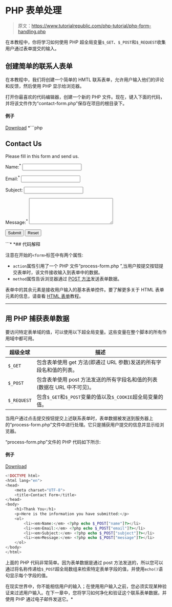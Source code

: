 # PHP 表单处理

> 原文：<https://www.tutorialrepublic.com/php-tutorial/php-form-handling.php>

在本教程中，你将学习如何使用 PHP 超全局变量`$_GET`、`$_POST`和`$_REQUEST`收集用户通过表单提交的输入。

## 创建简单的联系人表单

在本教程中，我们将创建一个简单的 HMTL 联系表单，允许用户输入他们的评论和反馈，然后使用 PHP 显示给浏览器。

打开你最喜欢的代码编辑器，创建一个新的 PHP 文件。现在，键入下面的代码，并将该文件作为“contact-form.php”保存在项目的根目录下。

#### 例子

[Download](../examples/bin/download-source.php?topic=php&file=contact-form "Download Source Code") *```php
<!DOCTYPE html>
<html lang="en">
<head>
    <meta charset="UTF-8">
    <title>Contact Form</title>
</head>
<body>
    <h2>Contact Us</h2>
    <p>Please fill in this form and send us.</p>
    <form action="process-form.php" method="post">
        <p>
            <label for="inputName">Name:<sup>*</sup></label>
            <input type="text" name="name" id="inputName">
        </p>
        <p>
            <label for="inputEmail">Email:<sup>*</sup></label>
            <input type="text" name="email" id="inputEmail">
        </p>
        <p>
            <label for="inputSubject">Subject:</label>
            <input type="text" name="subject" id="inputSubject">
        </p>
        <p>
            <label for="inputComment">Message:<sup>*</sup></label>
            <textarea name="message" id="inputComment" rows="5" cols="30"></textarea>
        </p>
        <input type="submit" value="Submit">
        <input type="reset" value="Reset">
    </form>
</body>
</html>
```*  *## 代码解释

注意在开始的`<form>`标签中有两个属性:

*   `action`属性引用了一个 PHP 文件“process-form.php ”,当用户按提交按钮提交表单时，该文件接收输入到表单中的数据。
*   `method`属性告诉浏览器通过 [POST 方法](php-get-and-post.php#post-method)发送表单数据。

表单中的其余元素是接收用户输入的基本表单控件。要了解更多关于 HTML 表单元素的信息，请查看 [HTML 表单](../html-tutorial/html-forms.php)教程。

* * *

## 用 PHP 捕获表单数据

要访问特定表单域的值，可以使用以下超全局变量。这些变量在整个脚本的所有作用域中都可用。

| 超级全球 | 描述 |
| --- | --- |
| `$_GET` | 包含表单使用 get 方法(即通过 URL 参数)发送的所有字段名和值的列表。 |
| `$_POST` | 包含表单使用 post 方法发送的所有字段名和值的列表(数据在 URL 中不可见)。 |
| `$_REQUEST` | 包含`$_GET`和`$_POST`变量的值以及`$_COOKIE`超全局变量的值。 |

当用户通过点击提交按钮提交上述联系表单时，表单数据被发送到服务器上的“process-form.php”文件中进行处理。它只是捕获用户提交的信息并显示给浏览器。

“process-form.php”文件的 PHP 代码如下所示:

#### 例子

[Download](../examples/bin/download-source.php?topic=php&file=process-form "Download Source Code")

```php
<!DOCTYPE html>
<html lang="en">
<head>
    <meta charset="UTF-8">
    <title>Contact Form</title>
</head>
<body>
    <h1>Thank You</h1>
    <p>Here is the information you have submitted:</p>
    <ol>
        <li><em>Name:</em> <?php echo $_POST["name"]?></li>
        <li><em>Email:</em> <?php echo $_POST["email"]?></li>
        <li><em>Subject:</em> <?php echo $_POST["subject"]?></li>
        <li><em>Message:</em> <?php echo $_POST["message"]?></li>
    </ol>
</body>
</html>
```

上面的 PHP 代码非常简单。因为表单数据是通过 post 方法发送的，所以您可以通过将名称传递给`$_POST`超全局数组来检索特定表单字段的值，并使用`echo()`语句显示每个字段的值。

在现实世界中，你不能相信用户的输入；在使用用户输入之前，您必须实现某种验证来过滤用户输入。在下一章中，您将学习如何净化和验证这个联系表单数据，并使用 PHP 通过电子邮件发送它。*